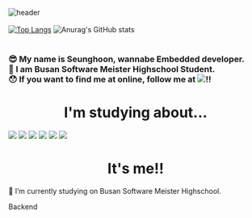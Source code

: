   

![header](https://capsule-render.vercel.app/api?type=soft&color=F9BAFD&height=250&section=header&text=Hi%20There!😆&fontSize=70)<br><br>
[![Top Langs](https://github-readme-stats.vercel.app/api/top-langs/?username=seunghoonseunghoon&layout=compact)](https://github.com/SeunghoonSeunghoon/github-readme-stats)
![Anurag's GitHub stats](https://github-readme-stats.vercel.app/api?username=seunghoonseunghoon&show_icons=ocean&theme=prussian)
<br><br>
<h3>😎 My name is Seunghoon, wannabe Embedded developer.<br>
🤩 I am Busan Software Meister Highschool Student.<br>
😯 If you want to find me at online, follow me at <a href="https://www.instagram.com/k.s.hoon_0328/"><img src="https://img.shields.io/badge/Instagram-F557DA?style=flat-square&logo=instagram&logoColor=white"></a>!!</h3> 


<h1 style=text-align:center>I'm studying about...</h1>
 <img src="https://img.shields.io/badge/C-7?style=flat-square&logo=c&logoColor=white">
 <img src="https://img.shields.io/badge/JavaScript-F7DF1E?style=flat-square&logo=JavaScript&logoColor=black">
 <img src="https://img.shields.io/badge/HTML-F0903C?style=flat-square&logo=HTML5&logoColor=black">
 <img src="https://img.shields.io/badge/CSS-5087F5?style=flat-square&logo=CSS3&logoColor=black">
 <img src="https://img.shields.io/badge/node.JS-16C656?style=flat-square&logo=node.JS&logoColor=black">
 <img src="https://img.shields.io/badge/Python-A5BDFF?style=flat-square&logo=python&logoColor=black"> 
 <h1 style="text-align:center">It's me!!  </h1>
 
 

 
 🔭 I’m currently studying on Busan Software Meister Highschool. 

   Backend
 
 
 
